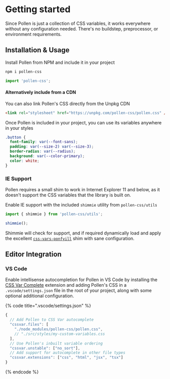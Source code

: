 # Getting started

Since Pollen is just a collection of CSS variables, it works everywhere without any configuration needed. There's no buildstep, preprocessor, or environment requirements.

## Installation & Usage

Install Pollen from NPM and include it in your project

```bash
npm i pollen-css
```

```javascript
import 'pollen-css';
```

#### Alternatively include from a CDN

You can also link Pollen's CSS directly from the Unpkg CDN

```html
<link rel="stylesheet" href="https://unpkg.com/pollen-css/pollen.css" />
```

Once Pollen is included in your project, you can use its variables anywhere in your styles

```css
.button {
  font-family: var(--font-sans);
  padding: var(--size-2) var(--size-3);
  border-radius: var(--radius);
  background: var(--color-primary);
  color: white;
}
```

### IE Support

Pollen requires a small shim to work in Internet Explorer 11 and below, as it doesn't support the CSS variables that the library is built on.

Enable IE support with the included `shimmie` utility from `pollen-css/utils`

```javascript
import { shimmie } from 'pollen-css/utils';

shimmie();
```

Shimmie will check for support, and if required dynamically load and apply the excellent [`css-vars-ponfyill`](https://jhildenbiddle.github.io/css-vars-ponyfill/#/) shim with sane configuration.

## Editor Integration

### VS Code

Enable intellisense autocompletion for Pollen in VS Code by installing the [CSS Var Complete](https://marketplace.visualstudio.com/items?itemName=phoenisx.cssvar) extension and adding Pollen's CSS in a `.vscode/settings.json` file in the root of your project, along with some optional additional configuration.

{% code title=".vscode/settings.json" %}
```javascript
{
  // Add Pollen to CSS Var autocomplete
  "cssvar.files": [
    "./node_modules/pollen-css/pollen.css",
    // "./src/styles/my-custom-variables.css
  ],
  // Use Pollen's inbuilt variable ordering
  "cssvar.unstable": ["no_sort"],
  // Add support for autocomplete in other file types
  "cssvar.extensions": ["css", "html", "jsx", "tsx"]
}
```
{% endcode %}
